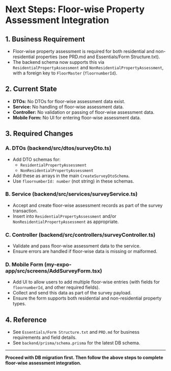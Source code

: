 # Next Steps: Floor-wise Property Assessment Integration

## 1. Business Requirement

- Floor-wise property assessment is required for both residential and non-residential properties (see PRD.md and Essentials/Form Structure.txt).
- The backend schema now supports this via `ResidentialPropertyAssessment` and `NonResidentialPropertyAssessment`, with a foreign key to `FloorMaster` (`floornumberId`).

## 2. Current State

- **DTOs:** No DTOs for floor-wise assessment data exist.
- **Service:** No handling of floor-wise assessment data.
- **Controller:** No validation or passing of floor-wise assessment data.
- **Mobile Form:** No UI for entering floor-wise assessment data.

## 3. Required Changes

### A. DTOs (backend/src/dtos/surveyDto.ts)

- Add DTO schemas for:
  - `ResidentialPropertyAssessment`
  - `NonResidentialPropertyAssessment`
- Add these as arrays in the main `CreateSurveyDtoSchema`.
- Use `floornumberId: number` (not string) in these schemas.

### B. Service (backend/src/services/surveyService.ts)

- Accept and create floor-wise assessment records as part of the survey transaction.
- Insert into `ResidentialPropertyAssessment` and/or `NonResidentialPropertyAssessment` as appropriate.

### C. Controller (backend/src/controllers/surveyController.ts)

- Validate and pass floor-wise assessment data to the service.
- Ensure errors are handled if floor-wise data is missing or malformed.

### D. Mobile Form (my-expo-app/src/screens/AddSurveyForm.tsx)

- Add UI to allow users to add multiple floor-wise entries (with fields for `floornumberId`, and other required fields).
- Collect and send this data as part of the survey payload.
- Ensure the form supports both residential and non-residential property types.

## 4. Reference

- See `Essentials/Form Structure.txt` and `PRD.md` for business requirements and field details.
- See `backend/prisma/schema.prisma` for the latest DB schema.

---

**Proceed with DB migration first. Then follow the above steps to complete floor-wise assessment integration.**
